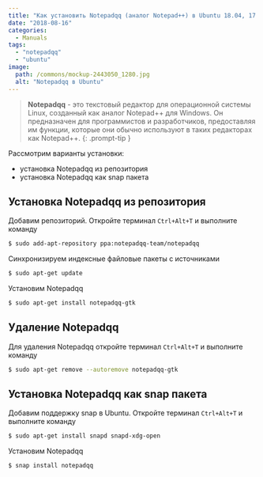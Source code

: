 ```yaml
---
title: "Как установить Notepadqq (аналог Notepad++) в Ubuntu 18.04, 17.10"
date: "2018-08-16"
categories: 
  - Manuals
tags: 
  - "notepadqq"
  - "ubuntu"
image:
  path: /commons/mockup-2443050_1280.jpg
  alt: "Notepadqq в Ubuntu"
---
```


> **Notepadqq** - это текстовый редактор для операционной системы Linux, созданный как аналог Notepad++ для Windows. Он предназначен для программистов и разработчиков, предоставляя им функции, которые они обычно используют в таких редакторах как Notepad++.
{: .prompt-tip }

Рассмотрим варианты установки:

- установка Notepadqq из репозитория
- установка Notepadqq как snap пакета

## Установка Notepadqq из репозитория

Добавим репозиторий. Откройте терминал `Ctrl+Alt+T` и выполните команду

```sh
$ sudo add-apt-repository ppa:notepadqq-team/notepadqq
```

Синхронизируем индексные файловые пакеты с источниками

```sh
$ sudo apt-get update
```

Установим Notepadqq

```sh
$ sudo apt-get install notepadqq-gtk
```

## Удаление Notepadqq

Для удаления Notepadqq откройте терминал `Ctrl+Alt+T` и выполните команду

```sh
$ sudo apt-get remove --autoremove notepadqq-gtk
```

## Установка Notepadqq как snap пакета

Добавим поддержку snap в Ubuntu. Откройте терминал `Ctrl+Alt+T` и выполните команду

```sh
$ sudo apt-get install snapd snapd-xdg-open
```

Установим Notepadqq

```sh
$ snap install notepadqq
```
